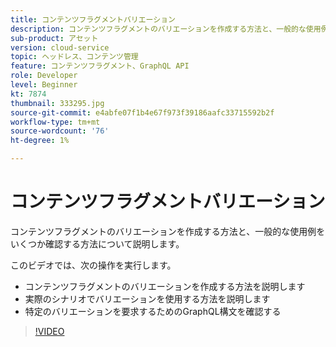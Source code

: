 ```yaml
---
title: コンテンツフラグメントバリエーション
description: コンテンツフラグメントのバリエーションを作成する方法と、一般的な使用例をいくつか確認する方法について説明します。
sub-product: アセット
version: cloud-service
topic: ヘッドレス、コンテンツ管理
feature: コンテンツフラグメント、GraphQL API
role: Developer
level: Beginner
kt: 7874
thumbnail: 333295.jpg
source-git-commit: e4abfe07f1b4e67f973f39186aafc33715592b2f
workflow-type: tm+mt
source-wordcount: '76'
ht-degree: 1%

---
```



# コンテンツフラグメントバリエーション

コンテンツフラグメントのバリエーションを作成する方法と、一般的な使用例をいくつか確認する方法について説明します。

このビデオでは、次の操作を実行します。

+ コンテンツフラグメントのバリエーションを作成する方法を説明します
+ 実際のシナリオでバリエーションを使用する方法を説明します
+ 特定のバリエーションを要求するためのGraphQL構文を確認する

>[!VIDEO](https://video.tv.adobe.com/v/333295/?quality=12&learn=on)

